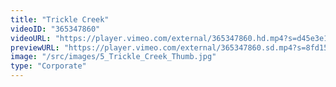 ```yaml
---
title: "Trickle Creek"
videoID: "365347860"
videoURL: "https://player.vimeo.com/external/365347860.hd.mp4?s=d45e3e1d1a16fc0e4cb9436dad1232dd7d8d3a90&profile_id=175"
previewURL: "https://player.vimeo.com/external/365347860.sd.mp4?s=8fd15cee27626a72f6f9b9ba64bfe4ba860c40bf&profile_id=164"
image: "/src/images/5_Trickle_Creek_Thumb.jpg"
type: "Corporate"
---
```

